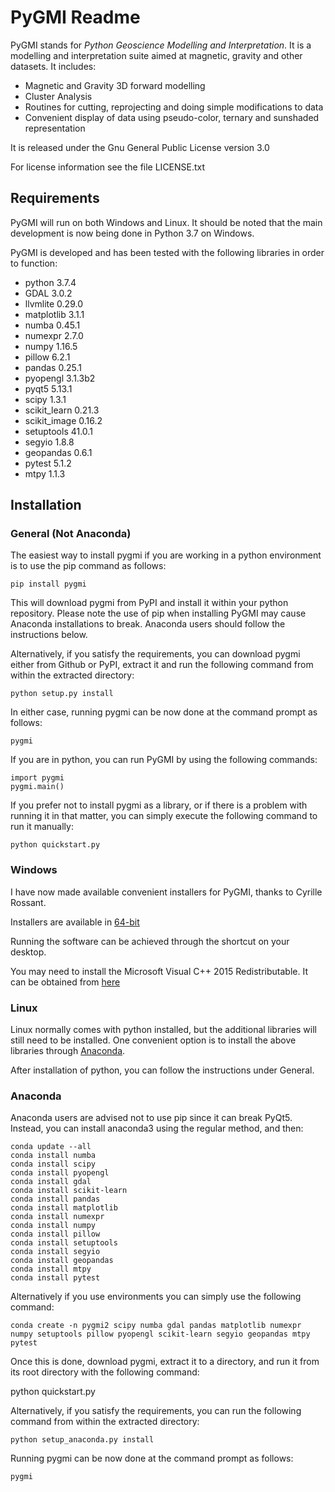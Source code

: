 # PyGMI Readme

PyGMI stands for *Python Geoscience Modelling and Interpretation*. It is a modelling and interpretation suite aimed at magnetic, gravity and other datasets. It includes:
* Magnetic and Gravity 3D forward modelling
* Cluster Analysis
* Routines for cutting, reprojecting and doing simple modifications to data
* Convenient display of data using pseudo-color, ternary and sunshaded representation

It is released under the Gnu General Public License version 3.0

For license information see the file LICENSE.txt

## Requirements
PyGMI will run on both Windows and Linux. It should be noted that the main development is now being done in Python 3.7 on Windows.

PyGMI is developed and has been tested with the following libraries in order to function:

* python 3.7.4
* GDAL 3.0.2
* llvmlite 0.29.0
* matplotlib 3.1.1
* numba 0.45.1
* numexpr 2.7.0
* numpy 1.16.5
* pillow 6.2.1
* pandas 0.25.1
* pyopengl 3.1.3b2
* pyqt5 5.13.1
* scipy 1.3.1
* scikit_learn 0.21.3
* scikit_image 0.16.2
* setuptools 41.0.1
* segyio 1.8.8
* geopandas 0.6.1
* pytest 5.1.2
* mtpy 1.1.3

## Installation
### General (Not Anaconda)
The easiest way to install pygmi if you are working in a python environment is to use the pip command as follows:

	pip install pygmi

This will download pygmi from PyPI and install it within your python repository. Please note the use of pip when installing PyGMI may cause Anaconda installations to break. Anaconda users should follow the instructions below.

Alternatively, if you satisfy the requirements, you can download pygmi either from Github or PyPI, extract it and run the following command from within the extracted directory:

	python setup.py install

In either case, running pygmi can be now done at the command prompt as follows:

	pygmi

If you are in python, you can run PyGMI by using the following commands:

	import pygmi
	pygmi.main()


If you prefer not to install pygmi as a library, or if there is a problem with running it in that matter, you can simply execute the following command to run it manually:

	python quickstart.py

### Windows
I have now made available convenient installers for PyGMI, thanks to Cyrille Rossant.

Installers are available in [64-bit](https://github.com/Patrick-Cole/pygmi/releases)

Running the software can be achieved through the shortcut on your desktop.

You may need to install the Microsoft Visual C++ 2015 Redistributable. It can be obtained from [here](https://www.visualstudio.com/downloads/download-visual-studio-vs#d-visual-c)

### Linux
Linux normally comes with python installed, but the additional libraries will still need to be installed. One convenient option is to install the above libraries through [Anaconda](http://continuum.io/downloads>).

After installation of python, you can follow the instructions under General.

### Anaconda
Anaconda users are advised not to use pip since it can break PyQt5. Instead, you can install anaconda3 using the regular method, and then:

	conda update --all
	conda install numba
	conda install scipy
	conda install pyopengl
	conda install gdal
	conda install scikit-learn
	conda install pandas
	conda install matplotlib
	conda install numexpr
	conda install numpy
	conda install pillow
	conda install setuptools
    conda install segyio
    conda install geopandas
    conda install mtpy
    conda install pytest

Alternatively if you use environments you can simply use the following command:

	conda create -n pygmi2 scipy numba gdal pandas matplotlib numexpr numpy setuptools pillow pyopengl scikit-learn segyio geopandas mtpy pytest

Once this is done, download pygmi, extract it to a directory, and run it from its root directory with the following command:

   python quickstart.py

Alternatively, if you satisfy the requirements, you can run the following command from within the extracted directory:

	python setup_anaconda.py install

Running pygmi can be now done at the command prompt as follows:

	pygmi
